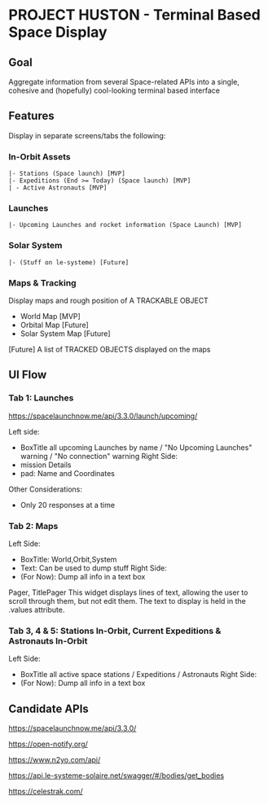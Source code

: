 # PROJECT HUSTON - Terminal Based Space Display 

## Goal
Aggregate information from several Space-related APIs into a single, cohesive and (hopefully) cool-looking terminal based interface

## Features
Display in separate screens/tabs the following:

### In-Orbit Assets
    |- Stations (Space launch) [MVP]
    |- Expeditions (End >= Today) (Space launch) [MVP]
    | - Active Astronauts [MVP]
### Launches
    |- Upcoming Launches and rocket information (Space Launch) [MVP]
    
### Solar System
    |- (Stuff on le-systeme) [Future]

### Maps & Tracking
Display maps and rough position of A TRACKABLE OBJECT
* World Map [MVP]
* Orbital Map [Future]
* Solar System Map [Future]

[Future] A list of TRACKED OBJECTS displayed on the maps

## UI Flow

### Tab 1: Launches
https://spacelaunchnow.me/api/3.3.0/launch/upcoming/ 

Left side: 
* BoxTitle all upcoming Launches by name / "No Upcoming Launches" warning / "No connection" warning
Right Side:
* mission Details
* pad: Name and Coordinates

Other Considerations: 
* Only 20 responses at a time

### Tab 2: Maps
Left Side:
* BoxTitle: World,Orbit,System
* Text: Can be used to dump stuff
Right Side:
* (For Now): Dump all info in a text box

Pager, TitlePager
    This widget displays lines of text, allowing the user to scroll through them, but not edit them. The text to display is held in the .values attribute.

### Tab 3, 4 & 5: Stations In-Orbit, Current Expeditions & Astronauts In-Orbit
Left Side:
* BoxTitle all active space stations / Expeditions / Astronauts
Right Side:
* (For Now): Dump all info in a text box



## Candidate APIs
https://spacelaunchnow.me/api/3.3.0/

https://open-notify.org/

https://www.n2yo.com/api/

https://api.le-systeme-solaire.net/swagger/#/bodies/get_bodies

https://celestrak.com/